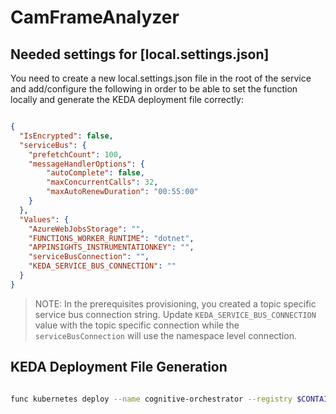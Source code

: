 # CamFrameAnalyzer

## Needed settings for [local.settings.json]

You need to create a new local.settings.json file in the root of the service and add/configure the following in order to be able to set the function locally and generate the KEDA deployment file correctly:

```json

{
  "IsEncrypted": false,
  "serviceBus": {
    "prefetchCount": 100,
    "messageHandlerOptions": {
        "autoComplete": false,
        "maxConcurrentCalls": 32,
        "maxAutoRenewDuration": "00:55:00"
    }
  },
  "Values": {
    "AzureWebJobsStorage": "",
    "FUNCTIONS_WORKER_RUNTIME": "dotnet",
    "APPINSIGHTS_INSTRUMENTATIONKEY": "",
    "serviceBusConnection": "",
    "KEDA_SERVICE_BUS_CONNECTION": ""
  }
}

```

>NOTE: In the prerequisites provisioning, you created a topic specific service bus connection string. Update ```KEDA_SERVICE_BUS_CONNECTION``` value with the topic specific connection while the ```serviceBusConnection``` will use the namespace level connection.

## KEDA Deployment File Generation

```bash

func kubernetes deploy --name cognitive-orchestrator --registry $CONTAINER_REGISTRY_NAME.azurecr.io/crowdanalytics --dotnet --dry-run > deploy-updated.yaml

```
